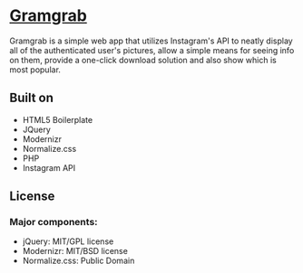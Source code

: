 # [Gramgrab](http://gramgrab.com)

Gramgrab is a simple web app that utilizes Instagram's API to neatly display all of the authenticated user's pictures, allow a simple means for seeing info on them, provide a one-click download solution and also show which is most popular.



## Built on

* HTML5 Boilerplate
* JQuery
* Modernizr
* Normalize.css
* PHP
* Instagram API

## License

### Major components:

* jQuery: MIT/GPL license
* Modernizr: MIT/BSD license
* Normalize.css: Public Domain
